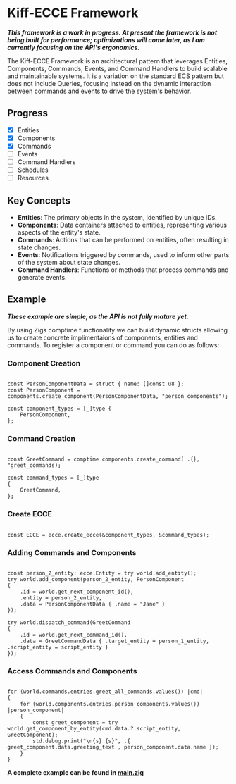 # Kiff-ECCE Framework

***This framework is a work in progress. At present the framework is not being built for performance; optimizations will come later, as I am currently focusing on the API's ergonomics.***

The Kiff-ECCE Framework is an architectural pattern that leverages Entities, Components, Commands, Events, and Command Handlers to build scalable and maintainable systems. It is a variation on the standard ECS pattern but does not include Queries, focusing instead on the dynamic interaction between commands and events to drive the system's behavior.

## Progress

- [x] Entities
- [x] Components
- [x] Commands
- [ ] Events
- [ ] Command Handlers
- [ ] Schedules
- [ ] Resources

## Key Concepts

- **Entities**: The primary objects in the system, identified by unique IDs.
- **Components**: Data containers attached to entities, representing various aspects of the entity's state.
- **Commands**: Actions that can be performed on entities, often resulting in state changes.
- **Events**: Notifications triggered by commands, used to inform other parts of the system about state changes.
- **Command Handlers**: Functions or methods that process commands and generate events.

## Example
 
***These example are simple, as the API is not fully mature yet.***

By using Zigs comptime functionality we can build dynamic structs allowing us to create concrete implimentaions of components, entities and commands. To register a component or command you can do as follows:

### Component Creation

```zig

const PersonComponentData = struct { name: []const u8 };
const PersonComponent = components.create_component(PersonComponentData, "person_components");

const component_types = [_]type {
    PersonComponent,
};

```

### Command Creation

```zig

const GreetCommand = comptime components.create_command( .{}, "greet_commands);

const command_types = [_]type 
{
    GreetCommand,
};

```

### Create ECCE

```zig

const ECCE = ecce.create_ecce(&component_types, &command_types);

```

### Adding Commands and Components

```zig

const person_2_entity: ecce.Entity = try world.add_entity();
try world.add_component(person_2_entity, PersonComponent 
{ 
    .id = world.get_next_component_id(),
    .entity = person_2_entity, 
    .data = PersonComponentData { .name = "Jane" }
});    

try world.dispatch_command(GreetCommand 
{ 
    .id = world.get_next_command_id(), 
    .data = GreetCommandData { .target_entity = person_1_entity, .script_entity = script_entity }
});

```

### Access Commands and Components

```zig

for (world.commands.entries.greet_all_commands.values()) |cmd| 
{
    for (world.components.entries.person_components.values()) |person_component| 
    {
        const greet_component = try world.get_component_by_entity(cmd.data.?.script_entity, GreetComponent);          
        std.debug.print("\n{s} {s}", .{ greet_component.data.greeting_text , person_component.data.name });
    }
}

```

**A complete example can be found in [main.zig](https://github.com/kiffpuppygames/kiff-ECCE/blob/master/src/main.zig)**


